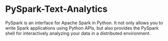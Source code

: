 # PySpark-Text-Analytics

PySpark is an interface for Apache Spark in Python. It not only allows you to write Spark applications using Python APIs, but also provides the PySpark shell for interactively analyzing your data in a distributed environment.
